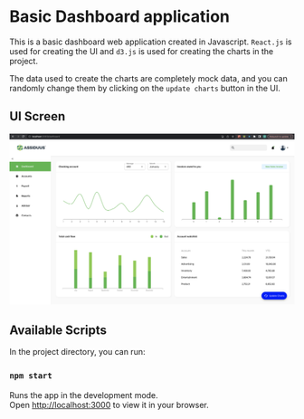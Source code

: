 # Basic Dashboard application

This is a basic dashboard web application created in Javascript.
`React.js` is used for creating the UI and `d3.js` is used for creating the charts in the project.

The data used to create the charts are completely mock data, and you can randomly change them by clicking on the `update charts` button in the UI.

## UI Screen

<img src="./src/assets/screen.png"/>

## Available Scripts

In the project directory, you can run:

### `npm start`

Runs the app in the development mode.\
Open [http://localhost:3000](http://localhost:3000) to view it in your browser.
